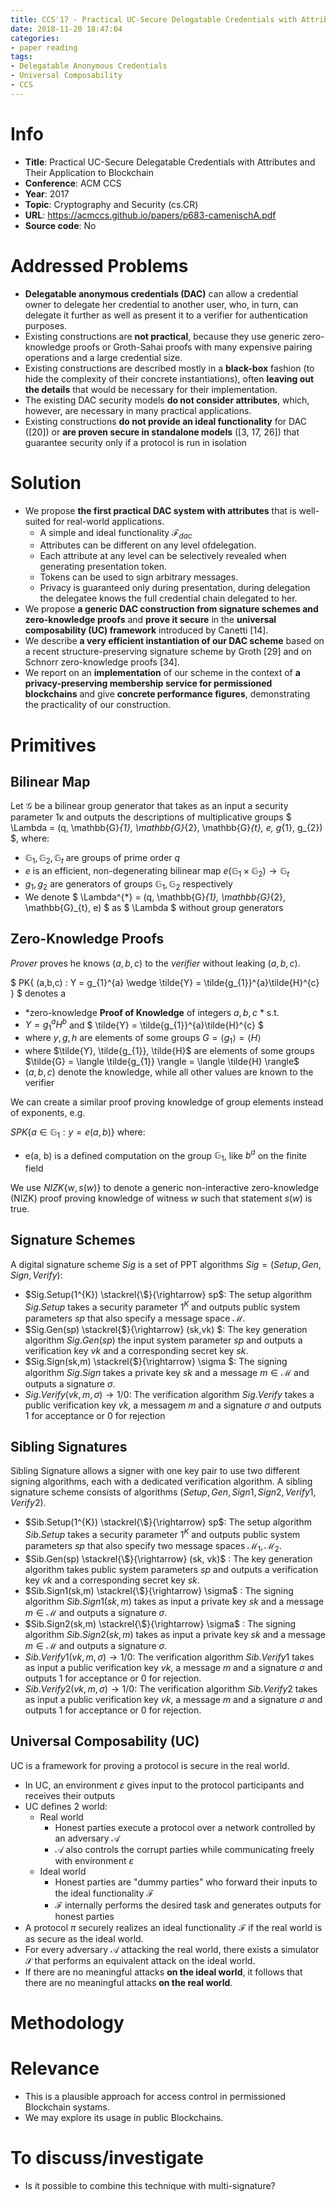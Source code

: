 ```yaml
---
title: CCS'17 - Practical UC-Secure Delegatable Credentials with Attributes and Their Application to Blockchain
date: 2018-11-20 18:47:04
categories:
- paper reading
tags:
- Delegatable Anonymous Credentials
- Universal Composability
- CCS
---
```




# Info

- **Title**: Practical UC-Secure Delegatable Credentials with Attributes and Their Application to Blockchain
- **Conference**: ACM CCS
- **Year**: 2017
- **Topic**: Cryptography and Security (cs.CR)
- **URL**: https://acmccs.github.io/papers/p683-camenischA.pdf
- **Source code**: No

# Addressed Problems

- **Delegatable anonymous credentials (DAC)** can allow a credential owner to delegate her credential to another user, who, in turn, can delegate it further as well as present it to a verifier for authentication purposes.
- Existing constructions are **not practical**, because they use generic zero-knowledge proofs or Groth-Sahai proofs with many expensive pairing operations and a large credential size.
- Existing constructions are described mostly in a **black-box** fashion (to hide the complexity of their concrete instantiations), often **leaving out the details** that would be necessary for their implementation.
- The existing DAC security models **do not consider attributes**, which, however, are necessary in many practical applications.
- Existing constructions **do not provide an ideal functionality** for DAC ([20]) or **are proven secure in standalone models** ([3, 17, 26]) that guarantee security only if a protocol is run in isolation

# Solution

- We propose **the first practical DAC system with attributes** that is well-suited for real-world applications.
  - A simple and ideal functionality $\mathcal{F}_{dac}$
  - Attributes can be different on any level ofdelegation.
  - Each attribute at any level can be selectively revealed when generating presentation token.
  - Tokens can be used to sign arbitrary messages.
  - Privacy is guaranteed only during presentation, during delegation the delegatee knows the full credential chain delegated to her.
- We propose **a generic DAC construction from signature schemes and zero-knowledge proofs** and **prove it secure** in the **universal composability (UC) framework** introduced by Canetti [14].
- We describe **a very efficient instantiation of our DAC scheme** based on a recent structure-preserving signature scheme by Groth [29] and on Schnorr zero-knowledge proofs [34].
- We report on an **implementation** of our scheme in the context of **a privacy-preserving membership service for permissioned blockchains** and give **concrete performance figures**, demonstrating the practicality of our construction.

# Primitives

## Bilinear Map

Let $\mathcal{G}$ be a bilinear group generator that takes as an input a security parameter 1κ and outputs the descriptions of multiplicative groups $ \Lambda = (q, \mathbb{G}_{1}, \mathbb{G}_{2}, \mathbb{G}_{t}, e, g_{1}, g_{2}) $, where:

- $\mathbb{G}_{1}, \mathbb{G}_{2}, \mathbb{G}_{t}$ are groups of prime order $q$
- $e$ is an efficient, non-degenerating bilinear map $e (\mathbb{G}_{1} \times \mathbb{G}_{2}) \rightarrow \mathbb{G}_{t}$
- $g_{1}, g_{2}$ are generators of groups $\mathbb{G}_{1}, \mathbb{G}_{2}$ respectively
- We denote $ \Lambda^{*} = (q, \mathbb{G}_{1}, \mathbb{G}_{2}, \mathbb{G}_{t}, e) $ as $ \Lambda $ without group generators

## Zero-Knowledge Proofs

*Prover* proves he knows $(a,b,c)$ to the *verifier* without leaking $(a,b,c)$.

$ PK\{ (a,b,c) : Y = g_{1}^{a} \wedge \tilde{Y} = \tilde{g_{1}}^{a}\tilde{H}^{c} \} $ denotes a

-  *zero-knowledge **Proof of Knowledge** of integers $a,b,c$ * s.t. 
  -  $Y = g_{1}^{a}H^{b}$ and $ \tilde{Y} = \tilde{g_{1}}^{a}\tilde{H}^{c} $
  -  where $y, g, h$ are elements of some groups $G = \langle g_{1} \rangle = \langle H \rangle$
  -  where $\tilde{Y}, \tilde{g_{1}}, \tilde{H}$ are elements of some groups $\tilde{G} = \langle \tilde{g_{1}} \rangle = \langle \tilde{H} \rangle$
- $(a,b,c)$ denote the knowledge, while all other values are known to the verifier

We can create a similar proof proving knowledge of group elements instead of exponents, e.g.

$SPK\{a \in \mathbb{G}_{1} : y = e(a, b) \}$ where:
- e(a, b) is a defined computation on the group $\mathbb{G}_{1}$, like $b^{a}$ on the finite field

We use $NIZK\{w, s(w)\}$ to denote a generic non-interactive zero-knowledge (NIZK) proof proving knowledge of witness $w$ such that statement $s(w)$ is true.

## Signature Schemes

A digital signature scheme $Sig$ is a set of PPT algorithms $Sig = (Setup, Gen, Sign, Verify)$:

- $Sig.Setup(1^{K}) \stackrel{\$}{\rightarrow} sp$: The setup algorithm $Sig.Setup$ takes a security parameter $1^{K}$ and outputs public system parameters $sp$ that also specify a message space $\mathcal{M}$.
- $Sig.Gen(sp) \stackrel{\$}{\rightarrow} (sk,vk) $: The key generation algorithm $Sig.Gen(sp)$ the input system parameter $sp$ and outputs a verification key $vk$ and a corresponding secret key $sk$.
- $Sig.Sign(sk,m) \stackrel{\$}{\rightarrow} \sigma $: The signing algorithm $Sig.Sign$ takes a private key $sk$ and a message $m \in \mathcal{M}$ and outputs a signature $\sigma$.
- $Sig.Verify(vk,m,\sigma) \rightarrow 1/0$: The verification algorithm $Sig.Verify$ takes a public verification key $vk$, a messagem $m$ and a signature $\sigma$ and outputs 1 for acceptance or 0 for rejection

## Sibling Signatures

Sibling Signature allows a signer with one key pair to use two different signing algorithms, each with a dedicated verification algorithm.
A sibling signature scheme consists of algorithms $(Setup, Gen, Sign1, Sign2, Verify1, Verify2)$.

- $Sib.Setup(1^{K}) \stackrel{\$}{\rightarrow} sp$: The setup algorithm $Sib.Setup$ takes a security parameter $1^{K}$ and outputs public system parameters $sp$ that also specify two message spaces $\mathcal{M}_{1}, \mathcal{M}_{2}$.
- $Sib.Gen(sp) \stackrel{\$}{\rightarrow} (sk, vk)$ : The key generation algorithm takes public system parameters $sp$ and outputs a verification key $vk$ and a corresponding secret key $sk$.
- $Sib.Sign1(sk,m) \stackrel{\$}{\rightarrow} \sigma$ : The signing algorithm $Sib.Sign1(sk,m)$ takes as input a private key $sk$ and a message $m \in \mathcal{M}$ and outputs a signature $\sigma$.
- $Sib.Sign2(sk,m) \stackrel{\$}{\rightarrow} \sigma$ : The signing algorithm $Sib.Sign2(sk,m)$ takes as input a private key $sk$ and a message $m \in \mathcal{M}$ and outputs a signature $\sigma$.
- $Sib.Verify1(vk,m,\sigma) \rightarrow 1/0$: The verification algorithm $Sib.Verify1$ takes as input a public verification key $vk$, a message $m$ and a signature $\sigma$ and outputs 1 for acceptance or 0 for rejection.
- $Sib.Verify2(vk,m,\sigma) \rightarrow 1/0$: The verification algorithm $Sib.Verify2$ takes as input a public verification key $vk$, a message $m$ and a signature $\sigma$ and outputs 1 for acceptance or 0 for rejection.

## Universal Composability (UC)

UC is a framework for proving a protocol is secure in the real world.

- In UC, an environment $\varepsilon$ gives input to the protocol participants and receives their outputs
- UC defines 2 world:
  - Real world
    - Honest parties execute a protocol over a network controlled by an adversary $\mathcal{A}$
    - $\mathcal{A}$ also controls the corrupt parties while communicating freely with environment $\varepsilon$
  - Ideal world
    - Honest parties are "dummy parties" who forward their inputs to the ideal functionality $\mathcal{F}$
    - $\mathcal{F}$ internally performs the desired task and generates outputs for honest parties
- A protocol $\pi$ securely realizes an ideal functionality $\mathcal{F}$ if the real world is as secure as the ideal world.
- For every adversary $\mathcal{A}$ attacking the real world, there exists a simulator $\mathcal{S}$ that performs an equivalent attack on the ideal world.
- If there are no meaningful attacks **on the ideal world**, it follows that there are no meaningful attacks **on the real world**.

# Methodology



# Relevance

- This is a plausible approach for access control in permissioned Blockchain systams. 
- We may explore its usage in public Blockchains.

# To discuss/investigate

- Is it possible to combine this technique with multi-signature?